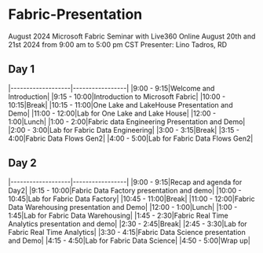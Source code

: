 # Fabric-Presentation
August 2024 Microsoft Fabric Seminar with Live360 Online
August 20th and 21st 2024 from 9:00 am to 5:00 pm CST
Presenter: Lino Tadros, RD

## Day 1

|-------------------|-----------------|
|9:00 - 9:15|Welcome and Introduction|
|9:15 - 10:00|Introduction to Microsoft Fabric|
|10:00 - 10:15|Break|
|10:15 - 11:00|One Lake and LakeHouse Presentation and Demo|
|11:00 - 12:00|Lab for One Lake and Lake House|
|12:00 - 1:00|Lunch|
|1:00 - 2:00|Fabric data Engineering Presentation and Demo|
|2:00 - 3:00|Lab for Fabric Data Engineering|
|3:00 - 3:15|Break|
|3:15 - 4:00|Fabric Data Flows Gen2|
|4:00 - 5:00|Lab for Fabric Data Flows Gen2|

## Day 2

|-------------------|-----------------|
|9:00 - 9:15|Recap and agenda for Day2|
|9:15 - 10:00|Fabric Data Factory presentation and demo|
|10:00 - 10:45|Lab for Fabric Data Factory|
|10:45 - 11:00|Break|
|11:00 - 12:00|Fabric Data Warehousing presentation and Demo|
|12:00 - 1:00|Lunch|
|1:00 - 1:45|Lab for Fabric Data Warehousing|
|1:45 - 2:30|Fabric Real Time Analytics presentation and demo|
|2:30 - 2:45|Break| 
|2:45 - 3:30|Lab for Fabric Real Time Analytics|
|3:30 - 4:15|Fabric Data Science presentation and Demo|
|4:15 - 4:50|Lab for Fabric Data Science|
|4:50 - 5:00|Wrap up|